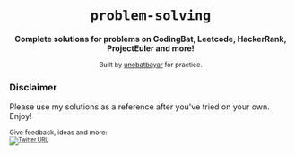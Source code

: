 <div align="center">
  <h1><code>problem-solving</code></h1>

  <strong>Complete solutions for problems on CodingBat, Leetcode, HackerRank, ProjectEuler and more!</strong>
  
  <sub> Built by <a href="https://www.twitter.com/unobatbayar">unobatbayar</a> for practice. </sub>
</div>

### Disclaimer
Please use my solutions as a reference after you've tried on your own. Enjoy!

<sub>Give feedback, ideas and more: <br> <sub> 
[![Twitter URL](https://img.shields.io/twitter/url/https/twitter.com/unobatbayar.svg?style=social&label=Follow%20%40unobatbayar)](https://twitter.com/unobatbayar)
